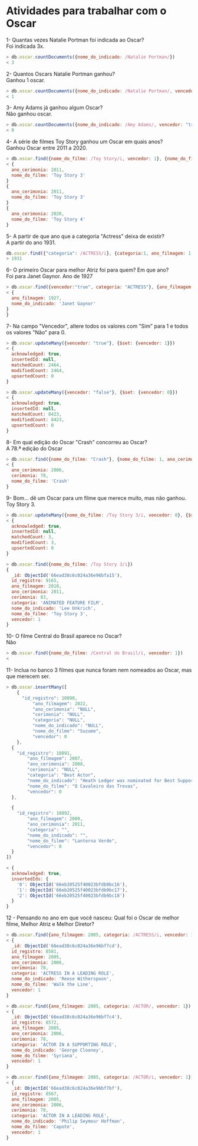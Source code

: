 # Atividades para trabalhar com o Oscar

1- Quantas vezes Natalie Portman foi indicada ao Oscar? <br>
Foi indicada 3x.
```js
> db.oscar.countDocuments({nome_do_indicado: /Natalie Portman/})
< 3
```

2- Quantos Oscars Natalie Portman ganhou? <br>
Ganhou 1 oscar.
```js
> db.oscar.countDocuments({nome_do_indicado: /Natalie Portman/, vencedor: "true"})
< 1
```

3- Amy Adams já ganhou algum Oscar? <br>
Não ganhou oscar.
```js
> db.oscar.countDocuments({nome_do_indicado: /Amy Adams/, vencedor: "true"})
< 0
```

4- A série de filmes Toy Story ganhou um Oscar em quais anos? <br>
Ganhou Oscar entre 2011 a 2020.
```js
> db.oscar.find({nome_do_filme: /Toy Story/i, vencedor: 1}, {nome_do_filme: 1, ano_cerimonia: 1, _id: 0})
< {
  ano_cerimonia: 2011,
  nome_do_filme: 'Toy Story 3'
}
{
  ano_cerimonia: 2011,
  nome_do_filme: 'Toy Story 3'
}
{
  ano_cerimonia: 2020,
  nome_do_filme: 'Toy Story 4'
}
```

5- A partir de que ano que a categoria "Actress" deixa de existir? <br>
A partir do ano 1931.

```js
db.oscar.find({"categoria": /ACTRESS/i}, {categoria:1, ano_filmagem: 1, ano_cerimonia: 1})
> 1931

```


6- O primeiro Oscar para melhor Atriz foi para quem? Em que ano? <br>
Foi para Janet Gaynor. Ano de 1927
```js
> db.oscar.find({vencedor:"true", categoria: "ACTRESS"}, {ano_filmagem: 1, nome_do_indicado: 1, _id: 0}).sort({ano_filmagem: 1}).limit(1)
< {
  ano_filmagem: 1927,
  nome_do_indicado: 'Janet Gaynor'
}
}
```

7- Na campo "Vencedor", altere todos os valores com "Sim" para 1 e todos os valores "Não" para 0. <br>

```js
> db.oscar.updateMany({vencedor: "true"}, {$set: {vencedor: 1}})
< {
  acknowledged: true,
  insertedId: null,
  matchedCount: 2464,
  modifiedCount: 2464,
  upsertedCount: 0
}

> db.oscar.updateMany({vencedor: "false"}, {$set: {vencedor: 0}})
< {
  acknowledged: true,
  insertedId: null,
  matchedCount: 8423,
  modifiedCount: 8423,
  upsertedCount: 0
}
```

8- Em qual edição do Oscar "Crash" concorreu ao Oscar? <br>
A 78.ª edição do Oscar

```js
> db.oscar.find({nome_do_filme: "Crash"}, {nome_do_filme: 1, ano_cerimonia: 1, cerimonia: 1, _id:0}).sort({cerimonia: 1}).limit(1)
< {
  ano_cerimonia: 2006,
  cerimonia: 78,
  nome_do_filme: 'Crash'
}

```

9- Bom... dê um Oscar para um filme que merece muito, mas não ganhou. <br>
Toy Story 3.

```js
> db.oscar.updateMany({nome_do_filme: /Toy Story 3/i, vencedor: 0}, {$set:{vencedor: 1}})
< {
  acknowledged: true,
  insertedId: null,
  matchedCount: 3,
  modifiedCount: 3,
  upsertedCount: 0
}

> db.oscar.find({nome_do_filme: /Toy Story 3/i})
{
  _id: ObjectId('66ead38c6c024a36e96bfa15'),
  id_registro: 9165,
  ano_filmagem: 2010,
  ano_cerimonia: 2011,
  cerimonia: 83,
  categoria: 'ANIMATED FEATURE FILM',
  nome_do_indicado: 'Lee Unkrich',
  nome_do_filme: 'Toy Story 3',
  vencedor: 1
}

```

10- O filme Central do Brasil aparece no Oscar? <br>
Não

```js
> db.oscar.find({nome_do_filme: /Central do Brasil/i, vencedor: 1})
< 
```

11- Inclua no banco 3 filmes que nunca foram nem nomeados ao Oscar, mas que merecem ser. <br>

```js
> db.oscar.insertMany([
    {
      "id_registro": 10890,
          "ano_filmagem": 2022,
          "ano_cerimonia": "NULL",
          "cerimonia": "NULL",
          "categoria": "NULL",
          "nome_do_indicado": "NULL",
          "nome_do_filme": "Suzume",
          "vencedor": 0
    },
  {
    "id_registro": 10891,
        "ano_filmagem": 2007,
        "ano_cerimonia": 2008,
        "cerimonia": "NULL",
        "categoria": "Best Actor",
        "nome_do_indicado": "Heath Ledger was nominated for Best Supporting Actor.",
        "nome_do_filme": "O Cavaleiro das Trevas",
        "vencedor": 0
  },

  {
    "id_registro": 10892,
        "ano_filmagem": 2009,
        "ano_cerimonia": 2011,
        "categoria": "",
        "nome_do_indicado": "",
        "nome_do_filme": "Lanterna Verde",
        "vencedor": 0
  }
])

< {
  acknowledged: true,
  insertedIds: {
    '0': ObjectId('66eb20525f40023bfdb9bc16'),
    '1': ObjectId('66eb20525f40023bfdb9bc17'),
    '2': ObjectId('66eb20525f40023bfdb9bc18')
  }
}

```

12 - Pensando no ano em que você nasceu: Qual foi o Oscar de melhor filme, Melhor Atriz e Melhor Diretor? <br>

```js
> db.oscar.find({ano_filmagem: 2005, categoria: /ACTRESS/i, vencedor: 1})
< {
  _id: ObjectId('66ead38c6c024a36e96bf7cd'),
  id_registro: 8581,
  ano_filmagem: 2005,
  ano_cerimonia: 2006,
  cerimonia: 78,
  categoria: 'ACTRESS IN A LEADING ROLE',
  nome_do_indicado: 'Reese Witherspoon',
  nome_do_filme: 'Walk the Line',
  vencedor: 1
}

> db.oscar.find({ano_filmagem: 2005, categoria: /ACTOR/, vencedor: 1})
< {
  _id: ObjectId('66ead38c6c024a36e96bf7c4'),
  id_registro: 8572,
  ano_filmagem: 2005,
  ano_cerimonia: 2006,
  cerimonia: 78,
  categoria: 'ACTOR IN A SUPPORTING ROLE',
  nome_do_indicado: 'George Clooney',
  nome_do_filme: 'Syriana',
  vencedor: 1
}

> db.oscar.find({ano_filmagem: 2005, categoria: /ACTOR/i, vencedor: 1})
< {
  _id: ObjectId('66ead38c6c024a36e96bf7bf'),
  id_registro: 8567,
  ano_filmagem: 2005,
  ano_cerimonia: 2006,
  cerimonia: 78,
  categoria: 'ACTOR IN A LEADING ROLE',
  nome_do_indicado: 'Philip Seymour Hoffman',
  nome_do_filme: 'Capote',
  vencedor: 1
}
```
